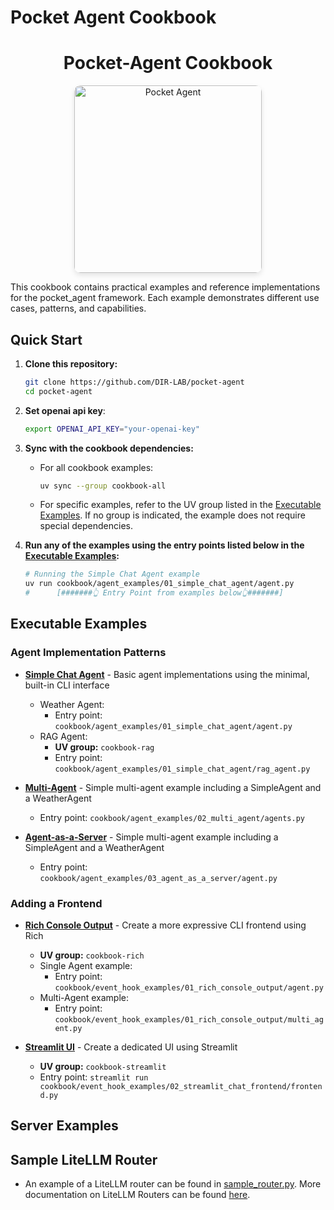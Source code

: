 # Pocket Agent Cookbook

<div align="center">

# Pocket-Agent Cookbook

<img src="./assets/cooking.png" alt="Pocket Agent" width="300" style="border-radius: 10px; box-shadow: 0 4px 8px rgba(0,0,0,0.1);">


</div>

This cookbook contains practical examples and reference implementations for the pocket_agent framework. Each example demonstrates different use cases, patterns, and capabilities.
## Quick Start

1. **Clone this repository:**
    ```bash
    git clone https://github.com/DIR-LAB/pocket-agent
    cd pocket-agent
    ```

2. **Set openai api key**:
    ```bash
    export OPENAI_API_KEY="your-openai-key"
    ```

2. **Sync with the cookbook dependencies:**
    - For all cookbook examples:
        ```bash
        uv sync --group cookbook-all
        ```
    - For specific examples, refer to the UV group listed in the [Executable Examples](#executable-examples). If no group is indicated, the example does not require special dependencies.
    

3. **Run any of the examples using the entry points listed below in the [Executable Examples](#executable-examples):**

    ```bash
    # Running the Simple Chat Agent example
    uv run cookbook/agent_examples/01_simple_chat_agent/agent.py
    #      [#######👆 Entry Point from examples below👆#######]

    ```


## Executable Examples

### Agent Implementation Patterns
- **[Simple Chat Agent](agent_examples/01_simple_chat_agent/)** - Basic agent implementations using the minimal, built-in CLI interface
    - Weather Agent:
        - Entry point: `cookbook/agent_examples/01_simple_chat_agent/agent.py`
    - RAG Agent:
        - **UV group:** `cookbook-rag`
        - Entry point: `cookbook/agent_examples/01_simple_chat_agent/rag_agent.py`
    

- **[Multi-Agent](agent_examples/02_multi_agent/)** - Simple multi-agent example including a SimpleAgent and a WeatherAgent
    - Entry point: `cookbook/agent_examples/02_multi_agent/agents.py`

- **[Agent-as-a-Server](agent_examples/03_agent_as_a_server/)** - Simple multi-agent example including a SimpleAgent and a WeatherAgent
    - Entry point: `cookbook/agent_examples/03_agent_as_a_server/agent.py`

### Adding a Frontend
- **[Rich Console Output](event_hook_examples/01_rich_console_output/)** - Create a more expressive CLI frontend using Rich
    - **UV group:** `cookbook-rich`
    - Single Agent example:
        - Entry point: `cookbook/event_hook_examples/01_rich_console_output/agent.py`
    - Multi-Agent example:
        - Entry point: `cookbook/event_hook_examples/01_rich_console_output/multi_agent.py`

- **[Streamlit UI](event_hook_examples/02_streamlit_chat_frontend/)** - Create a dedicated UI using Streamlit
    - **UV group:** `cookbook-streamlit`
    - Entry point: `streamlit run cookbook/event_hook_examples/02_streamlit_chat_frontend/frontend.py`


## Server Examples


## Sample LiteLLM Router
- An example of a LiteLLM router can be found in [sample_router.py](./sample_router.py). More documentation on LiteLLM Routers can be found [here](https://docs.litellm.ai/docs/routing).













